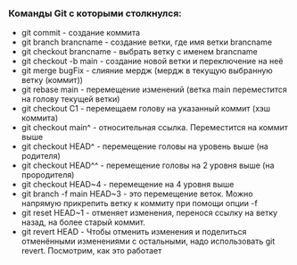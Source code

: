 ### Команды Git с которыми столкнулся:

- git commit  - создание коммита
- git branch brancname - создание ветки, где имя ветки brancname 
- git checkout brancname - выбрать ветку с именем brancname 
- git checkout -b main - создание новой ветки и переключение на неё 
- git merge bugFix - слияние мердж (мердж в текущую выбранную ветку (коммит))
- git rebase main - перемещение изменений (ветка main переместится на голову текущей ветки)
- git checkout C1 - перемещаем голову на указанный коммит (хэш коммита)
- git checkout main^ - относительная ссылка. Переместится на коммит выше
- git checkout HEAD^ - перемещение головы на уровень выше (на родителя)
- git checkout HEAD^^  - перемещение головы на 2 уровня выше (на прородителя)
- git checkout HEAD~4  - перемещение на 4 уровня выше
- git branch -f main HEAD~3 -  это перемещение веток. Можно напрямую прикрепить ветку к коммиту при помощи опции -f
- git reset HEAD~1 - отменяет изменения, перенося ссылку на ветку назад, на более старый коммит.
- git revert HEAD  - Чтобы отменить изменения и поделиться отменёнными изменениями с остальными, надо использовать git revert. Посмотрим, как это работает
